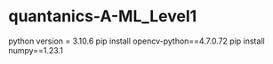 # quantanics-A-ML_Level1


python version = 3.10.6
pip install opencv-python==4.7.0.72
pip install numpy==1.23.1






